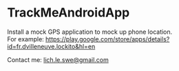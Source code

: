 # TrackMeAndroidApp

Install a mock GPS application to mock up phone location.<br/>
For example: https://play.google.com/store/apps/details?id=fr.dvilleneuve.lockito&hl=en

Contact me:
lich.le.swe@gmail.com
